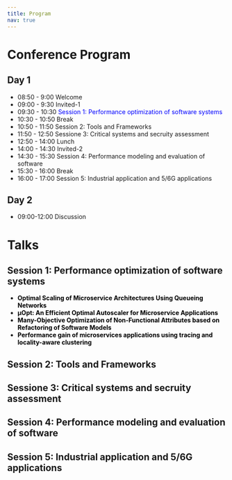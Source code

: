 ```yaml
---
title: Program
nav: true
---
```


# Conference Program

## Day 1	

- 08:50  - 9:00	Welcome
- 09:00  - 9:30	Invited-1
- 09:30  - 10:30 <span style="color:blue">Session 1: Performance optimization of software systems</span>
- 10:30 - 10:50	Break
- 10:50 - 11:50	Session 2: Tools and Frameworks
- 11:50 - 12:50	Sessione 3: Critical systems and secruity assessment 
- 12:50 - 14:00	Lunch
- 14:00 - 14:30	Invited-2
- 14:30 - 15:30	Session 4: Performance modeling and evaluation of software
- 15:30 - 16:00	Break
- 16:00 - 17:00	Session 5: Industrial application and 5/6G applications

## Day 2

- 09:00-12:00 Discussion

# Talks

## Session 1: Performance optimization of software systems

- <span style="color:black">__Optimal Scaling of Microservice Architectures Using Queueing Networks__</span>
- <span style="color:black">__&#956;Opt: An Efficient Optimal Autoscaler for Microservice Applications__</span>
- <span style="color:black">__Many-Objective Optimization of Non-Functional Attributes based on Refactoring of Software Models__</span>
- <span style="color:black">__Performance gain of microservices applications using tracing and locality-aware clustering__</span>

## Session 2: Tools and Frameworks
## Sessione 3: Critical systems and secruity assessment 
## Session 4: Performance modeling and evaluation of software
## Session 5: Industrial application and 5/6G applications
